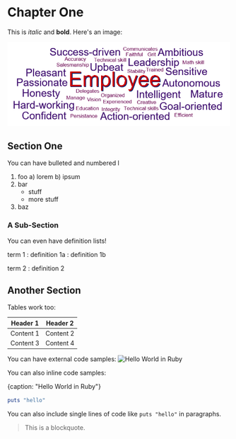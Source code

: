 # Chapter One

This is *italic* and **bold**.
Here's an image:

![A picture caption](images/wordcloud.png)

## Section One

You can have bulleted and numbered l

1. foo
   a) lorem
   b) ipsum
2. bar
   * stuff
   * more stuff
3. baz

### A Sub-Section

You can even have definition lists!

term 1
: definition 1a
: definition 1b

term 2
: definition 2

## Another Section

Tables work too:

| Header 1 | Header 2 |
| --------- | --------- |
| Content 1 | Content 2 |
| Content 3 | Content 4 |


You can have external code samples:
![Hello World in Ruby](hello.rb)


You can also inline code samples:

{caption: "Hello World in Ruby"}
```ruby
puts "hello"
```
You can also include single lines of code like `puts "hello"` in paragraphs.


> This is a blockquote.